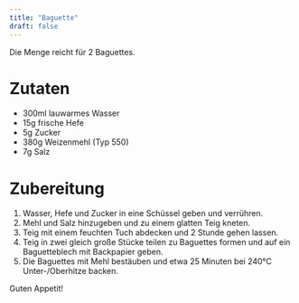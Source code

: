 ```yaml
---
title: "Baguette"
draft: false
---
```


Die Menge reicht für 2 Baguettes.

# Zutaten
- 300ml lauwarmes Wasser
- 15g frische Hefe
- 5g Zucker
- 380g Weizenmehl (Typ 550)
- 7g Salz

# Zubereitung
1. Wasser, Hefe und Zucker in eine Schüssel geben und verrühren.
2. Mehl und Salz hinzugeben und zu einem glatten Teig kneten.
3. Teig mit einem feuchten Tuch abdecken und 2 Stunde gehen lassen.
4. Teig in zwei gleich große Stücke teilen zu Baguettes formen und auf ein Baguetteblech mit Backpapier geben.
5. Die Baguettes mit Mehl bestäuben und etwa 25 Minuten bei 240°C Unter-/Oberhitze backen.

Guten Appetit!